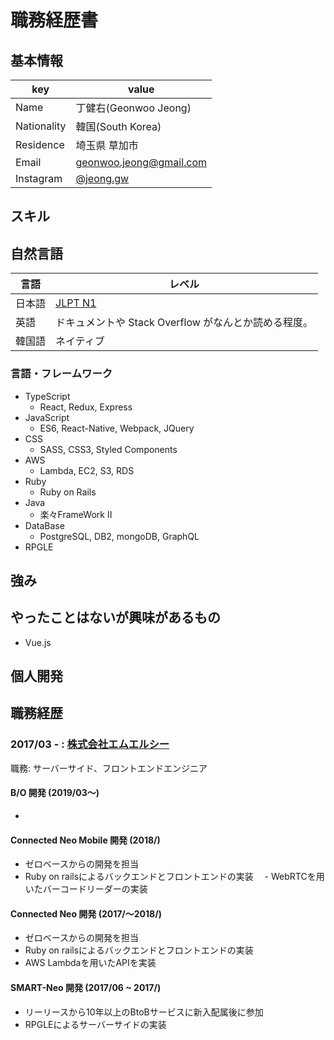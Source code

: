 # 職務経歴書

## 基本情報

|key|value|
|---|-----|
|Name|丁健右(Geonwoo Jeong)|
|Nationality|韓国(South Korea)|
|Residence|埼玉県 草加市|
|Email|geonwoo.jeong@gmail.com|
|Instagram|[@jeong.gw](https://instagram.com/jeong.gw)|

## スキル

## 自然言語
|言語|レベル|
|-----|-----|
|日本語|[JLPT N1](https://www.jlpt.jp/about/levelsummary.html)|
|英語|ドキュメントや Stack Overflow がなんとか読める程度。|
|韓国語|ネイティブ|

### 言語・フレームワーク

- TypeScript
  - React, Redux, Express
- JavaScript
  - ES6, React-Native, Webpack, JQuery
- CSS
  - SASS, CSS3, Styled Components
- AWS
  - Lambda, EC2, S3, RDS
- Ruby
  - Ruby on Rails
- Java
  - 楽々FrameWork II
- DataBase
  - PostgreSQL, DB2, mongoDB, GraphQL 
- RPGLE
  
## 強み
  
## やったことはないが興味があるもの

  - Vue.js

## 個人開発


## 職務経歴
  
### 2017/03 - : [株式会社エムエルシー](http://www.mizuiwa.co.jp/) 

職務: サーバーサイド、フロントエンドエンジニア

#### B/O 開発 (2019/03〜)

  - 

#### Connected Neo Mobile 開発 (2018/)

  - ゼロベースからの開発を担当
  - Ruby on railsによるバックエンドとフロントエンドの実装
　- WebRTCを用いたバーコードリーダーの実装

#### Connected Neo 開発 (2017/〜2018/)

  - ゼロベースからの開発を担当
  - Ruby on railsによるバックエンドとフロントエンドの実装
  - AWS Lambdaを用いたAPIを実装

#### SMART-Neo 開発 (2017/06 ~ 2017/)

  - リーリースから10年以上のBtoBサービスに新入配属後に参加
  - RPGLEによるサーバーサイドの実装
  
